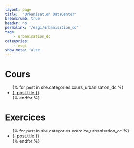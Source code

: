 ```yaml
---
layout: page
title:  "Urbanisation DataCenter"
breadcrumb: true
header: no
permalink: "/esgi/urbanisation_dc"
tags:
    - urbanisation_dc
categories:
    - esgi
show_meta: false
---
```


# Cours
<ul>
    {% for post in site.categories.cours_urbanisation_dc %}
    <li><a href="{{ site.url }}{{ post.url }}">{{ post.title }}</a></li>
    {% endfor %}
</ul>

# Exercices
<ul>
    {% for post in site.categories.exercice_urbanisation_dc %}
    <li><a href="{{ site.url }}{{ post.url }}">{{ post.title }}</a></li>
    {% endfor %}
</ul>
